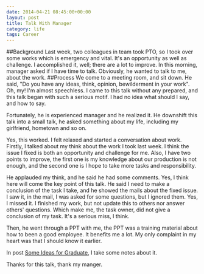 ```yaml
---
date: 2014-04-21 08:45:00+00:00
layout: post
title: Talk With Manager
category: life
tags: Career
---
```


##Background
Last week, two colleagues in team took PTO, so I took over some works which is emergency and vital. It's an opportunity as well as challenge. I accomplished it, well; there are a lot to improve.
In this morning, manager asked if I have time to talk. Obviously, he wanted to talk to me, about the work.
##Process
We come to a meeting room, and sit down. 
He said, "Do you have any ideas, think, opinion, bewilderment in your work". Oh, my! I'm almost speechless.
I came to this talk without any prepared, and this talk began with such a serious motif. I had no idea what should I say, and how to say.

Fortunately, he is experienced manager and he realized it. He downshift this talk into a small talk, he asked something about my life, including my girlfriend, hometown and so on.

Yes, this worked. I felt relaxed and started a conversation about work.
Firstly, I talked about my think about the work I took last week. I think the issue I fixed is both an opportunity and challenge for me. Also, I have two points to improve, the first one is my knowledge about our production is not enough, and the second one is I hope to take more tasks and responsibility.

He applauded my think, and he said he had some comments.
Yes, I think here will come the key point of this talk.
He said I need to make a conclusion of the task I take, and he showed the mails about the fixed issue. I saw it, in the mail, I was asked for some questions, but I ignored them. Yes, I missed it. I finished my work, but not update this to others nor answer others' questions. Which make me, the task owner, did not give a conclusion of my task. It's a serious miss, I think.

Then, he went through a PPT with me, the PPT was a training material about how to been a good employee.
It benefits me a lot. My only complaint in my heart was that I should know it earlier.

In post [Some Ideas for Graduate](http://helloowen.com/Work-Some-Ideas-for-Graduate/), I take some notes about it.

Thanks for this talk, thank my manger.
